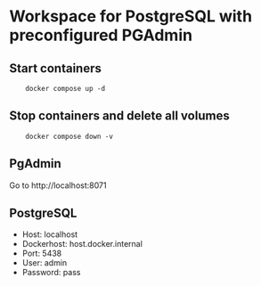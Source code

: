 # Workspace for PostgreSQL with preconfigured PGAdmin

## Start containers

```
    docker compose up -d
```

## Stop containers and delete all volumes

```
    docker compose down -v
```

## PgAdmin

Go to http://localhost:8071

## PostgreSQL

- Host: localhost
- Dockerhost: host.docker.internal
- Port: 5438
- User: admin
- Password: pass